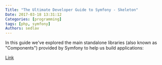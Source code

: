 ```yaml
---
Title: "The Ultimate Developer Guide to Symfony - Skeleton"
Date: 2017-03-18 13:31:12
Categories: [programming]
tags: [php, symfony]
Authors: sedlav
---
```


In this guide we've explored the main standalone libraries (also known as "Components") provided by Symfony to help us build applications:

[Link](https://gnugat.github.io/2016/03/16/ultimate-symfony-skeleton.html)
